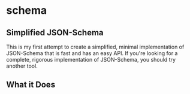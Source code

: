 # schema

## Simplified JSON-Schema

This is my first attempt to create a simplified, minimal implementation of JSON-Schema that is fast and has an easy API.  If you're looking for a complete, rigorous implementation of JSON-Schema, you should try another tool.

## What it Does
